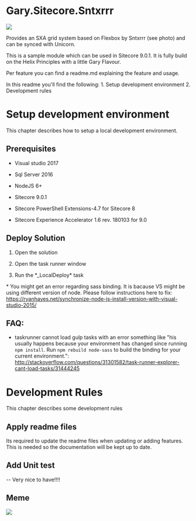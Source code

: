 # Gary.Sitecore.Sntxrrr

![](https://gary.wenneker.org/content/images/2018/02/SNTXRRR.png)

Provides an SXA grid system based on Flexbox by Sntxrrr (see photo) and can be synced with Unicorn.

This is a sample module which can be used in Sitecore 9.0.1. It is fully build
on the Helix Principles with a little Gary Flavour.

Per feature you can find a readme.md explaining the feature and usage.

In this readme you'll find the following: 1. Setup development environment 2.
Development rules

Setup development environment
=============================

This chapter describes how to setup a local development environment.

Prerequisites
-------------

-   Visual studio 2017

-   Sql Server 2016

-   NodeJS 6+

-   Sitecore 9.0.1

-   Sitecore PowerShell Extensions-4.7 for Sitecore 8

-   Sitecore Experience Accelerator 1.6 rev. 180103 for 9.0

Deploy Solution
---------------

1.  Open the solution

2.  Open the task runner window

3.  Run the \*_LocalDeploy\* task

\* You might get an error regarding sass binding. It is bacause VS might be
using different version of node. Please follow instructions here to fix:
https://ryanhayes.net/synchronize-node-js-install-version-with-visual-studio-2015/

FAQ:
----

-   taskrunner cannot load gulp tasks with an error something like "his usually
    happens because your environment has changed since running `npm install`.
    Run `npm rebuild node-sass` to build the binding for your current
    environment.":
    http://stackoverflow.com/questions/31301582/task-runner-explorer-cant-load-tasks/31444245

Development Rules
=================

This chapter describes some development rules

Apply readme files
------------------

Its required to update the readme files when updating or adding features. This
is needed so the documentation will be kept up to date.

Add Unit test
-------------

\-- Very nice to have!!!!

Meme
----

![](https://i.giphy.com/xTiTnI8D1aV3vfozVm.gif)
